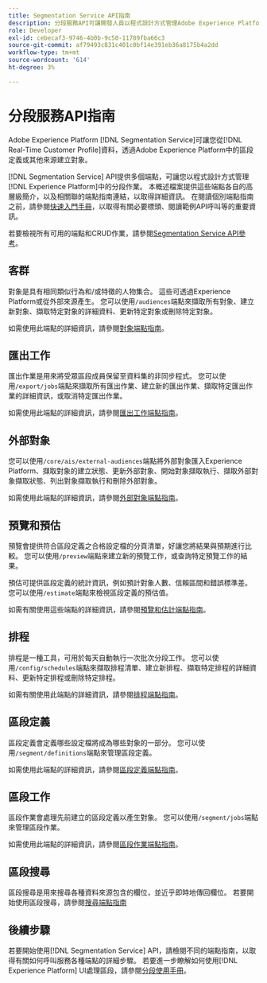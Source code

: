 ```yaml
---
title: Segmentation Service API指南
description: 分段服務API可讓開發人員以程式設計方式管理Adobe Experience Platform中的分段作業。 請遵循本指南以了解如何使用 API 執行關鍵作業。
role: Developer
exl-id: cebecaf3-9746-4b0b-9c50-11789fba66c3
source-git-commit: af79493c831c401c0bf14e391eb36a8175b4a2dd
workflow-type: tm+mt
source-wordcount: '614'
ht-degree: 3%

---
```


# 分段服務API指南

Adobe Experience Platform [!DNL Segmentation Service]可讓您從[!DNL Real-Time Customer Profile]資料，透過Adobe Experience Platform中的區段定義或其他來源建立對象。

[!DNL Segmentation Service] API提供多個端點，可讓您以程式設計方式管理[!DNL Experience Platform]中的分段作業。 本概述檔案提供這些端點各自的高層級簡介，以及相關聯的端點指南連結，以取得詳細資訊。 在閱讀個別端點指南之前，請參閱[快速入門手冊](./getting-started.md)，以取得有關必要標頭、閱讀範例API呼叫等的重要資訊。

若要檢視所有可用的端點和CRUD作業，請參閱[Segmentation Service API參考](https://www.adobe.io/experience-platform-apis/references/segmentation/)。

## 客群

對象是具有相同類似行為和/或特徵的人物集合。 這些可透過Experience Platform或從外部來源產生。 您可以使用`/audiences`端點來擷取所有對象、建立新對象、擷取特定對象的詳細資料、更新特定對象或刪除特定對象。

如需使用此端點的詳細資訊，請參閱[對象端點指南](./audiences.md)。

## 匯出工作

匯出作業是用來將受眾區段成員保留至資料集的非同步程式。 您可以使用`/export/jobs`端點來擷取所有匯出作業、建立新的匯出作業、擷取特定匯出作業的詳細資訊，或取消特定匯出作業。

如需使用此端點的詳細資訊，請參閱[匯出工作端點指南](./export-jobs.md)。

## 外部對象

您可以使用`/core/ais/external-audiences`端點將外部對象匯入Experience Platform、擷取對象的建立狀態、更新外部對象、開始對象擷取執行、擷取外部對象擷取狀態、列出對象擷取執行和刪除外部對象。

如需使用此端點的詳細資訊，請參閱[外部對象端點指南](./external-audiences.md)。

## 預覽和預估

預覽會提供符合區段定義之合格設定檔的分頁清單，好讓您將結果與預期進行比較。 您可以使用`/preview`端點來建立新的預覽工作，或查詢特定預覽工作的結果。

預估可提供區段定義的統計資訊，例如預計對象人數、信賴區間和錯誤標準差。 您可以使用`/estimate`端點來檢視區段定義的預估值。

如需有關使用這些端點的詳細資訊，請參閱[預覽和估計端點指南](./previews-and-estimates.md)。

## 排程

排程是一種工具，可用於每天自動執行一次批次分段工作。 您可以使用`/config/schedules`端點來擷取排程清單、建立新排程、擷取特定排程的詳細資料、更新特定排程或刪除特定排程。

如需有關使用此端點的詳細資訊，請參閱[排程端點指南](./schedules.md)。

## 區段定義

區段定義會定義哪些設定檔將成為哪些對象的一部分。 您可以使用`/segment/definitions`端點來管理區段定義。

如需使用此端點的詳細資訊，請參閱[區段定義端點指南](./segment-definitions.md)。

## 區段工作

區段作業會處理先前建立的區段定義以產生對象。 您可以使用`/segment/jobs`端點來管理區段作業。

如需使用此端點的詳細資訊，請參閱[區段作業端點指南](./segment-jobs.md)。

## 區段搜尋

區段搜尋是用來搜尋各種資料來源包含的欄位，並近乎即時地傳回欄位。 若要開始使用區段搜尋，請參閱[搜尋端點指南](segment-search.md)

## 後續步驟

若要開始使用[!DNL Segmentation Service] API，請檢閱不同的端點指南，以取得有關如何呼叫服務各種端點的詳細步驟。 若要進一步瞭解如何使用[!DNL Experience Platform] UI處理區段，請參閱[分段使用手冊](../ui/overview.md)。
